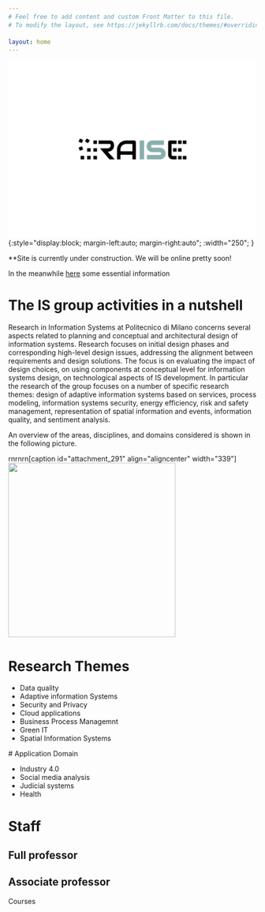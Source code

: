 ```yaml
---
# Feel free to add content and custom Front Matter to this file.
# To modify the layout, see https://jekyllrb.com/docs/themes/#overriding-theme-defaults

layout: home
---
```


![Image](/static/logo_raise_cropped.png){:style="display:block; margin-left:auto; margin-right:auto"; :width="250"; }

**Site is currently under construction.
We will be online pretty soon!
 
In the meanwhile [here](https://www.deib.polimi.it/eng/research-lines/details/85) some essential information

# The IS group activities in a nutshell 

Research in Information Systems at Politecnico di Milano concerns several aspects related to planning and conceptual and architectural design of information systems. Research focuses on initial design phases and corresponding high-level design issues, addressing the alignment between requirements and design solutions. The focus is on evaluating the impact of design choices, on using components at conceptual level for information systems design, on technological aspects of IS development. In particular the research of the group focuses on a number of specific research themes: design of adaptive information systems based on services, process modeling, information systems security, energy efficiency, risk and safety management, representation of spatial information and events, information quality, and sentiment analysis.

An overview of the areas, disciplines, and domains considered is shown in the following picture.</p>rnrnrn[caption id="attachment_291" align="aligncenter" width="339"]<img class=" wp-image-291" title="Research themes @ ISGroup" src="http://isgroup.dei.polimi.it/wp-content/uploads/stackricerca-982x1024.png" alt="" width="339" height="353" /> 
 
# Research Themes
 
 - Data quality
 - Adaptive information Systems
 - Security and Privacy
 - Cloud applications
 - Business Process Managemnt
 - Green IT
 - Spatial Information Systems

# Application Domain

 - Industry 4.0
 - Social media analysis
 - Judicial systems
 - Health 

 # Staff


 ## Full professor

 ## Associate professor

 
 Courses
 
 



 
